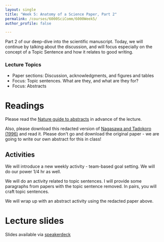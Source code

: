 ```yaml
---
layout: single
title: "Week 5: Anatomy of a Science Paper, Part 2"
permalink: /courses/6000SciComm/6000Week5/
author_profile: false

---
```


Part 2 of our deep-dive into the scientific manuscript. Today, we will continue by talking about the discussion, and will focus especially on the concept of a Topic Sentence and how it relates to good writing.

### Lecture Topics

* Paper sections: Discussion, acknowledgments, and figures and tables
* Focus: Topic sentences. What are they, and what are they for?
* Focus: Abstracts

# Readings

Please read the [Nature guide to abstracts](http://www.nature.com/nature/authors/gta/Letter_bold_para.doc) in advance of the lecture.

Also, please download this redacted version of [Nagasawa and Tadokoro (1996)](/assets/images/6000Week5-Nagasawa_Tadokoro_1996.pdf) and read it. Please don't go and download the original paper - we are going to write our own abstract for this in class!

## Activities

We will introduce a new weekly activity - team-based goal setting. We will do our power 1/4 hr as well.

We will do an activity related to topic sentences. I will provide some paragraphs from papers with the topic sentence removed. In pairs, you will craft topic sentences.

We will wrap up with an abstract activity using the redacted paper above.

# Lecture slides

<script async class="speakerdeck-embed" data-id="dc11ef21e1e44d458264f4da37ab4765" data-ratio="1.77777777777778" src="//speakerdeck.com/assets/embed.js"></script>

Slides available via [speakerdeck](https://speakerdeck.com/pandalusplatyceros/fish-6000-week-5-anatomy-of-a-science-paper-part-2)

